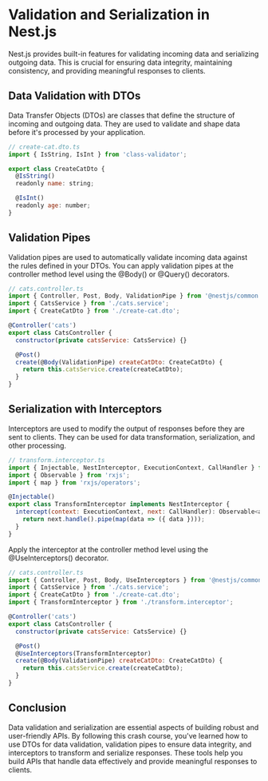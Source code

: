 # Validation and Serialization in Nest.js

Nest.js provides built-in features for validating incoming data and serializing outgoing data. This is crucial for ensuring data integrity, maintaining consistency, and providing meaningful responses to clients.

## Data Validation with DTOs

Data Transfer Objects (DTOs) are classes that define the structure of incoming and outgoing data. They are used to validate and shape data before it's processed by your application.

```javascript
// create-cat.dto.ts
import { IsString, IsInt } from 'class-validator';

export class CreateCatDto {
  @IsString()
  readonly name: string;

  @IsInt()
  readonly age: number;
}

```

## Validation Pipes

Validation pipes are used to automatically validate incoming data against the rules defined in your DTOs. You can apply validation pipes at the controller method level using the @Body() or @Query() decorators.

```javascript
// cats.controller.ts
import { Controller, Post, Body, ValidationPipe } from '@nestjs/common';
import { CatsService } from './cats.service';
import { CreateCatDto } from './create-cat.dto';

@Controller('cats')
export class CatsController {
  constructor(private catsService: CatsService) {}

  @Post()
  create(@Body(ValidationPipe) createCatDto: CreateCatDto) {
    return this.catsService.create(createCatDto);
  }
}

```

## Serialization with Interceptors

Interceptors are used to modify the output of responses before they are sent to clients. They can be used for data transformation, serialization, and other processing.

```javascript
// transform.interceptor.ts
import { Injectable, NestInterceptor, ExecutionContext, CallHandler } from '@nestjs/common';
import { Observable } from 'rxjs';
import { map } from 'rxjs/operators';

@Injectable()
export class TransformInterceptor implements NestInterceptor {
  intercept(context: ExecutionContext, next: CallHandler): Observable<any> {
    return next.handle().pipe(map(data => ({ data })));
  }
}

```

Apply the interceptor at the controller method level using the @UseInterceptors() decorator.

```javascript
// cats.controller.ts
import { Controller, Post, Body, UseInterceptors } from '@nestjs/common';
import { CatsService } from './cats.service';
import { CreateCatDto } from './create-cat.dto';
import { TransformInterceptor } from './transform.interceptor';

@Controller('cats')
export class CatsController {
  constructor(private catsService: CatsService) {}

  @Post()
  @UseInterceptors(TransformInterceptor)
  create(@Body(ValidationPipe) createCatDto: CreateCatDto) {
    return this.catsService.create(createCatDto);
  }
}

```

## Conclusion

Data validation and serialization are essential aspects of building robust and user-friendly APIs. By following this crash course, you've learned how to use DTOs for data validation, validation pipes to ensure data integrity, and interceptors to transform and serialize responses. These tools help you build APIs that handle data effectively and provide meaningful responses to clients.